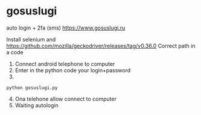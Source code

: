 # gosuslugi 

auto login + 2fa (sms) https://www.gosuslugi.ru

Install selenium and https://github.com/mozilla/geckodriver/releases/tag/v0.36.0
Correct path in a code


1) Connect android telephone to computer
2) Enter in the python code your login+password
3) 
```
python gosuslugi.py
```
4) Ona telehone allow connect to computer
5) Waiting autologin
